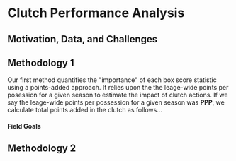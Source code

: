 # Clutch Performance Analysis

## Motivation, Data, and Challenges

## Methodology 1

Our first method quantifies the "importance" of each box score statistic using a points-added approach. It relies upon the the leage-wide points per posession for a given season to estimate the impact of clutch actions. If we say the leage-wide points per possession for a given season was **PPP**, we calculate total points added in the clutch as follows...

#### Field Goals

## Methodology 2



